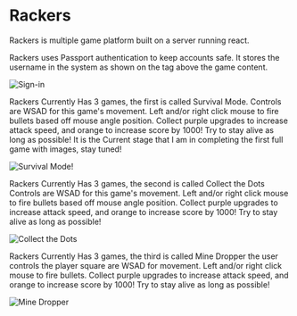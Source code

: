 # Rackers
Rackers is multiple game platform built on a server running react.

Rackers uses Passport authentication to keep accounts safe. It stores the username in the system as shown on the 
tag above the game content.

![Sign-in](assets/images/gif1.gif?raw=true "Sign-in")

Rackers Currently Has 3 games, the first is called Survival Mode.
                Controls are WSAD for this game's
                movement. Left and/or right click mouse to fire bullets based off mouse angle position. Collect purple
                upgrades to increase attack speed, and orange to increase score by 1000!
                Try to stay alive as long as possible!
                It is the Current stage that I am in completing the first full game with images, 
                stay tuned!

![Survival Mode!](assets/images/gif2.gif?raw=true "Survival Mode!")

Rackers Currently Has 3 games, the second is called Collect the Dots  
                Controls are WSAD for this game's
                movement. Left and/or right click mouse to fire bullets based off mouse angle position. Collect purple
                upgrades to increase attack speed, and orange to increase score by 1000!
                Try to stay alive as long as possible!

![Collect the Dots](assets/images/gif3.gif?PNG=true "Collect the Dots")

Rackers Currently Has 3 games, the third is called Mine Dropper the user controls the player square are WSAD for
                movement. Left and/or right click mouse to fire bullets. Collect purple
                upgrades to increase attack speed, and orange to increase score by 1000!
                Try to stay alive as long as possible!

![Mine Dropper](assets/images/gif4.gif?PNG=true "Mine Dropper")